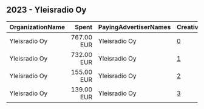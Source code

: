 ## 2023 - Yleisradio Oy 
|OrganizationName|Spent|PayingAdvertiserNames|CreativeUrls|Impressions|Genders|AgeBrackets|CountryCodes|BillingAddresses|CandidateBallotInformation|
|:---|---:|:---|:---|---:|:---|:---|:---|:---|:---|
|Yleisradio Oy|767.00 EUR|Yleisradio Oy|[0](https://www.snap.com/political-ads/asset/b258954cb262355a208a3ef51494efa22095d6e4df054e6940f641ccb15de0a9?mediaType=mp4)|591,340||18-29|finland|"Radiokatu 5,Helsinki,00024,FI"||
|Yleisradio Oy|732.00 EUR|Yleisradio Oy|[1](https://www.snap.com/political-ads/asset/fcb9d750ce5b8e5ac33dbf7fa0528cd0aa558d839683d06ec1514e1c571a8a28?mediaType=mp4)|566,424||18-29|finland|"Radiokatu 5,Helsinki,00024,FI"||
|Yleisradio Oy|155.00 EUR|Yleisradio Oy|[2](https://www.snap.com/political-ads/asset/c151fe5a7c2ebb070a380404fa51c8ea091912805e423881fba4043189aa2c85?mediaType=mp4)|305,297||20-|finland|"Radiokatu 5,Helsinki,00024,FI"||
|Yleisradio Oy|139.00 EUR|Yleisradio Oy|[3](https://www.snap.com/political-ads/asset/e989a67673e83c5960cf6db0c2404515e4839fe8323ed77dd508207fb49045ae?mediaType=mp4)|274,988||20-|finland|"Radiokatu 5,Helsinki,00024,FI"||
